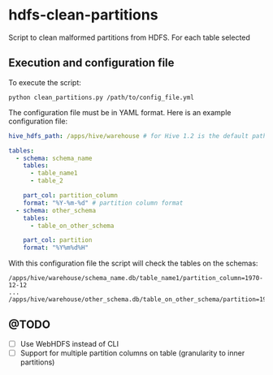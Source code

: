 # hdfs-clean-partitions

Script to clean malformed partitions from HDFS. For each table selected 

## Execution and configuration file

To execute the script:

```shell
python clean_partitions.py /path/to/config_file.yml
```

The configuration file must be in YAML format. Here is an example configuration file:

```yaml
hive_hdfs_path: /apps/hive/warehouse # for Hive 1.2 is the default path

tables:
  - schema: schema_name
    tables: 
      - table_name1
      - table_2

    part_col: partition_column
    format: "%Y-%m-%d" # partition column format
  - schema: other_schema
    tables: 
      - table_on_other_schema

    part_col: partition
    format: "%Y%m%d%H"
```

With this configuration file the script will check the tables on the schemas:

```shell
/apps/hive/warehouse/schema_name.db/table_name1/partition_column=1970-12-12
...
/apps/hive/warehouse/other_schema.db/table_on_other_schema/partition=1970121220
```

## @TODO

- [ ] Use WebHDFS instead of CLI
- [ ] Support for multiple partition columns on table (granularity to inner partitions)